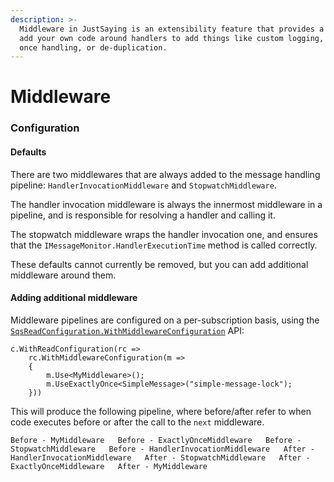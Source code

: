 ```yaml
---
description: >-
  Middleware in JustSaying is an extensibility feature that provides a way to
  add your own code around handlers to add things like custom logging, exactly
  once handling, or de-duplication.
---
```


# Middleware

### Configuration

#### Defaults

There are two middlewares that are always added to the message handling pipeline: `HandlerInvocationMiddleware` and `StopwatchMiddleware`. 

The handler invocation middleware is always the innermost middleware in a pipeline, and is responsible for resolving a handler and calling it.

The stopwatch middleware wraps the handler invocation one, and ensures that the `IMessageMonitor.HandlerExecutionTime`  method is called correctly.

These defaults cannot currently be removed, but you can add additional middleware around them.

#### Adding additional middleware

Middleware pipelines are configured on a per-subscription basis, using the [`SqsReadConfiguration.WithMiddlewareConfiguration`](../configuration/sqsreadconfiguration.md#withmiddlewareconfiguration) API:

```text
c.WithReadConfiguration(rc =>
    rc.WithMiddlewareConfiguration(m =>
    {
        m.Use<MyMiddleware>();
        m.UseExactlyOnce<SimpleMessage>("simple-message-lock");
    }))
```

This will produce the following pipeline, where before/after refer to when code executes before or after the call to the `next` middleware.

`Before - MyMiddleware  
Before - ExactlyOnceMiddleware  
Before - StopwatchMiddleware  
Before - HandlerInvocationMiddleware  
After - HandlerInvocationMiddleware  
After - StopwatchMiddleware  
After - ExactlyOnceMiddleware  
After - MyMiddleware`





